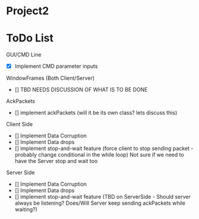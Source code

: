 # Project2

<h1> ToDo List </h1>

GUI/CMD Line
  - [X] Implement CMD parameter inputs

WindowFrames (Both Client/Server)
  - [] TBD NEEDS DISCUSSION OF WHAT IS TO BE DONE

AckPackets
  - [] implement ackPackets (will it be its own class? lets discuss this)

Client Side
  - [] Implement Data Corruption
  - [] Implement Data drops
  - [] implement stop-and-wait feature (force client to stop sending packet - probably change conditional in the while loop) Not sure if we need to have the Server stop and wait too

Server Side
  - [] Implement Data Corruption
  - [] Implement Data drops
  - [] implement stop-and-wait feature (TBD on ServerSide - Should server always be listening? Does/Will Server keep sending ackPackets while waiting?)
